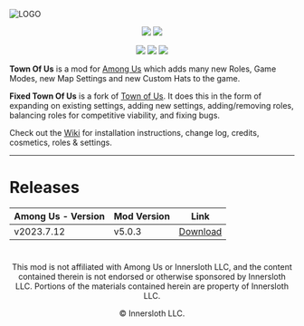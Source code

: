 ![LOGO](./Images/TOU-logo.png)

<p align="center">
  <img src="https://badgen.net/static/AmongUs/2023.7.12/red"> 
  <a href="https://github.com/TheKingOfTimeAndLordOfDragons/FixedTownOfUs/releases/"><img src="https://badgen.net/github/release/TheKingOfTimeAndLordOfDragons/FixedTownOfUs?icon=github"></a>
</p>

<p align="center">
  <a href="https://github.com/TheKingOfTimeAndLordOfDragons/FixedTownOfUs/releases/"><img src="https://badgen.net//github/releases/thekingoftimeandlordofdragons/fixedtownofus"></a> <!--Releases-->
  <a href="https://github.com/TheKingOfTimeAndLordOfDragons/FixedTownOfUs/stargazers"><img src="https://badgen.net/github/stars/thekingoftimeandlordofdragons/fixedtownofus"></a> <!--Stars-->
  <a href="https://github.com/TheKingOfTimeAndLordOfDragons/FixedTownOfUs/releases/"><img src="https://badgen.net/github/assets-dl/thekingoftimeandlordofdragons/fixedtownofus"></a> <!--Downloads-->
</p>

**Town Of Us** is a mod for [Among Us](https://store.steampowered.com/app/945360/Among_Us) which adds many new Roles, Game Modes, new Map Settings and new Custom Hats to the game.

**Fixed Town Of Us** is a fork of [Town of Us](https://github.com/eDonnes124/Town-Of-Us-R). It does this in the form of expanding on existing settings, adding new settings, adding/removing roles, balancing roles for competitive viability, and fixing bugs.

Check out the [Wiki](https://github.com/TheKingOfTimeAndLordOfDragons/FixedTownOfUs/wiki) for installation instructions, change log, credits, cosmetics, roles & settings.

-----------------------
# Releases
| Among Us - Version| Mod Version | Link |
|----------|-------------|-----------------|
| v2023.7.12 | v5.0.3 | [Download](https//www.google.com) |

#
<p align="center">This mod is not affiliated with Among Us or Innersloth LLC, and the content contained therein is not endorsed or otherwise sponsored by Innersloth LLC. Portions of the materials contained herein are property of Innersloth LLC.</p>
<p align="center">© Innersloth LLC.</p>

